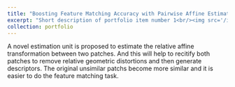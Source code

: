 ```yaml
---
title: "Boosting Feature Matching Accuracy with Pairwise Affine Estimation"
excerpt: "Short description of portfolio item number 1<br/><img src='/images/2DFeat.png'>"
collection: portfolio
---
```


A novel estimation unit is proposed to estimate the relative affine transformation between two patches. And this will help to recitify both patches to remove relative geometric distortions and then generate descriptors. The original unsimilar patchs become more similar and it is easier to do the feature matching task. 
